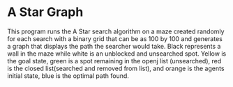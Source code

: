 # A Star Graph

This program runs the A Star search algorithm on a maze created randomly for each search with a binary grid that can be as 100 by 100 and generates a graph that displays the path the searcher would take.  Black represents a wall in the maze while white is an unblocked and unsearched spot.  Yellow is the goal state, green is a spot remaining in the openj list (unsearched), red is the closed list(searched and removed from list), and orange is the agents initial state, blue is the optimal path found.  
